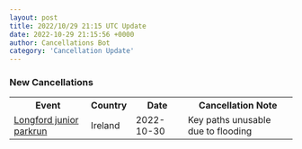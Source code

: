 ```yaml
---
layout: post
title: 2022/10/29 21:15 UTC Update
date: 2022-10-29 21:15:56 +0000
author: Cancellations Bot
category: 'Cancellation Update'
---
```


<h3>New Cancellations</h3>
<div class='hscrollable'>
<table style='width: 100%'>
    <tr>
        <th>Event</th>
        <th>Country</th>
        <th>Date</th>
        <th>Cancellation Note</th>
    </tr>
    <tr>
        <td><a href="https://www.parkrun.ie/longford-juniors">Longford junior parkrun</a></td>
        <td>Ireland</td>
        <td>2022-10-30</td>
        <td>Key paths unusable due to flooding</td>
    </tr>
</table>
</div>
